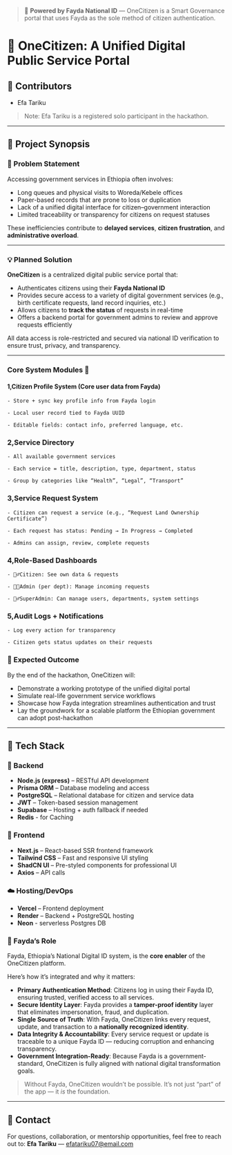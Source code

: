> 🚨 **Powered by Fayda National ID** — OneCitizen is a Smart Governance portal that uses Fayda as the sole method of citizen authentication.

# 📘 OneCitizen: A Unified Digital Public Service Portal

## 👥 Contributors

- Efa Tariku

> Note: Efa Tariku is a registered solo participant in the hackathon.

---

## 🧠 Project Synopsis

### 🚨 Problem Statement

Accessing government services in Ethiopia often involves:
- Long queues and physical visits to Woreda/Kebele offices
- Paper-based records that are prone to loss or duplication
- Lack of a unified digital interface for citizen–government interaction
- Limited traceability or transparency for citizens on request statuses

These inefficiencies contribute to **delayed services**, **citizen frustration**, and **administrative overload**.

---

### 💡 Planned Solution

**OneCitizen** is a centralized digital public service portal that:
- Authenticates citizens using their **Fayda National ID**
- Provides secure access to a variety of digital government services (e.g., birth certificate requests, land record inquiries, etc.)
- Allows citizens to **track the status** of requests in real-time
- Offers a backend portal for government admins to review and approve requests efficiently

All data access is role-restricted and secured via national ID verification to ensure trust, privacy, and transparency.

---

### Core System Modules 🔧

#### 1,Citizen Profile System (Core user data from Fayda)

    - Store + sync key profile info from Fayda login

    - Local user record tied to Fayda UUID

    - Editable fields: contact info, preferred language, etc.

### 2,Service Directory

    - All available government services

    - Each service = title, description, type, department, status

    - Group by categories like “Health”, “Legal”, “Transport”

### 3,Service Request System

    - Citizen can request a service (e.g., “Request Land Ownership Certificate”)

    - Each request has status: Pending → In Progress → Completed

    - Admins can assign, review, complete requests

### 4,Role-Based Dashboards

    - 🧍‍♂️Citizen: See own data & requests

    - 🧑‍💼Admin (per dept): Manage incoming requests

    - 🕵️‍♂️SuperAdmin: Can manage users, departments, system settings

### 5,Audit Logs + Notifications 
    - Log every action for transparency

    - Citizen gets status updates on their requests

### 🎯 Expected Outcome

By the end of the hackathon, OneCitizen will:
- Demonstrate a working prototype of the unified digital portal
- Simulate real-life government service workflows
- Showcase how Fayda integration streamlines authentication and trust
- Lay the groundwork for a scalable platform the Ethiopian government can adopt post-hackathon

---

## 🧰 Tech Stack

### 🔧 Backend
- **Node.js (express)** – RESTful API development
- **Prisma ORM** – Database modeling and access
- **PostgreSQL** – Relational database for citizen and service data
- **JWT** – Token-based session management
- **Supabase** – Hosting + auth fallback if needed
-  **Redis** -  for Caching

### 🎨 Frontend
- **Next.js** – React-based SSR frontend framework
- **Tailwind CSS** – Fast and responsive UI styling
- **ShadCN UI** – Pre-styled components for professional UI
- **Axios** – API calls

### ☁️ Hosting/DevOps
- **Vercel** – Frontend deployment
- **Render** – Backend + PostgreSQL hosting
- **Neon** - serverless Postgres DB

### 🪪 Fayda’s Role

Fayda, Ethiopia’s National Digital ID system, is the **core enabler** of the OneCitizen platform.

Here’s how it’s integrated and why it matters:

- **Primary Authentication Method**: Citizens log in using their Fayda ID, ensuring trusted, verified access to all services.
- **Secure Identity Layer**: Fayda provides a **tamper-proof identity** layer that eliminates impersonation, fraud, and duplication.
- **Single Source of Truth**: With Fayda, OneCitizen links every request, update, and transaction to a **nationally recognized identity**.
- **Data Integrity & Accountability**: Every service request or update is traceable to a unique Fayda ID — reducing corruption and enhancing transparency.
- **Government Integration-Ready**: Because Fayda is a government-standard, OneCitizen is fully aligned with national digital transformation goals.

> Without Fayda, OneCitizen wouldn’t be possible. It’s not just “part” of the app — it *is* the foundation.


---

## 💬 Contact

For questions, collaboration, or mentorship opportunities, feel free to reach out to:
**Efa Tariku** — efatariku07@email.com
